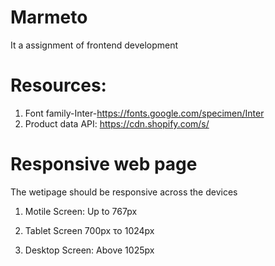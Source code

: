 # Marmeto
It a assignment of frontend development

# Resources:
1. Font family-Inter-https://fonts.google.com/specimen/Inter
2. Product data API: https://cdn.shopify.com/s/
   
# Responsive web page
The wetipage should be responsive across the devices

1. Motile Screen: Up to 767px

2. Tablet Screen 700px το 1024px

3. Desktop Screen: Above 1025px


